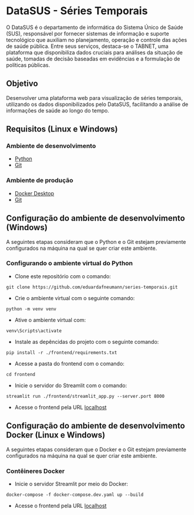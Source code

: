 # DataSUS - Séries Temporais

O DataSUS é o departamento de informática do Sistema Único de Saúde (SUS), responsável por fornecer sistemas de informação e suporte tecnológico que auxiliam no planejamento, operação e controle das ações de saúde pública. Entre seus serviços, destaca-se o TABNET, uma plataforma que disponibiliza dados cruciais para análises da situação de saúde, tomadas de decisão baseadas em evidências e a formulação de políticas públicas.

## Objetivo

Desenvolver uma plataforma web para visualização de séries temporais, utilizando os dados disponibilizados pelo DataSUS, facilitando a análise de informações de saúde ao longo do tempo.

## Requisitos (Linux e Windows)

### Ambiente de desenvolvimento

- [Python](https://www.python.org/)
- [Git](https://git-scm.com/downloads)

### Ambiente de produção

- [Docker Desktop](https://www.docker.com/get-started)
- [Git](https://git-scm.com/downloads)

## Configuração do ambiente de desenvolvimento (Windows)

A seguintes etapas consideram que o Python e o Git estejam previamente configurados na máquina na qual se quer criar este ambiente.

### Configurando o ambiente virtual do Python

- Clone este repositório com o comando:

```
git clone https://github.com/eduardafneumann/series-temporais.git
```

- Crie o ambiente virtual com o seguinte comando:

```
python -m venv venv
```

- Ative o ambiente virtual com:

```
venv\Scripts\activate
```

- Instale as depêncidas do projeto com o seguinte comando:

```
pip install -r ./frontend/requirements.txt
```

- Acesse a pasta do frontend com o comando:

```
cd frontend
```

- Inicie o servidor do Streamlit com o comando:

```
streamlit run ./frontend/streamlit_app.py --server.port 8000
```

- Acesse o frontend pela URL [localhost](http://localhost:8000)
  
## Configuração do ambiente de desenvolvimento Docker (Linux e Windows)

A seguintes etapas consideram que o Docker e o Git estejam previamente configurados na máquina na qual se quer criar este ambiente.

### Contêineres Docker

- Inicie o servidor Streamlit por meio do Docker:

```
docker-compose -f docker-compose.dev.yaml up --build
```

- Acesse o frontend pela URL [localhost](http://localhost)
